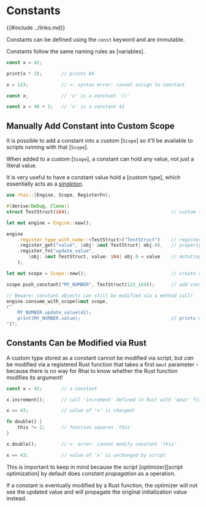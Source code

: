 Constants
=========

{{#include ../links.md}}

Constants can be defined using the `const` keyword and are immutable.

Constants follow the same naming rules as [variables].

```rust
const x = 42;

print(x * 2);       // prints 84

x = 123;            // <- syntax error: cannot assign to constant
```

```rust
const x;            // 'x' is a constant '()'

const x = 40 + 2;   // 'x' is a constant 42
```


Manually Add Constant into Custom Scope
--------------------------------------

It is possible to add a constant into a custom [`Scope`] so it'll be available to scripts
running with that [`Scope`].

When added to a custom [`Scope`], a constant can hold any value, not just a literal value.

It is very useful to have a constant value hold a [custom type], which essentially acts
as a [_singleton_](../patterns/singleton.md).

```rust
use rhai::{Engine, Scope, RegisterFn};

#[derive(Debug, Clone)]
struct TestStruct(i64);                                     // custom type

let mut engine = Engine::new();

engine
    .register_type_with_name::<TestStruct>("TestStruct")    // register custom type
    .register_get("value", |obj: &mut TestStruct| obj.0),   // property getter
    .register_fn("update_value",
        |obj: &mut TestStruct, value: i64| obj.0 = value    // mutating method
    );

let mut scope = Scope::new();                               // create custom scope

scope.push_constant("MY_NUMBER", TestStruct(123_i64));      // add constant variable

// Beware: constant objects can still be modified via a method call!
engine.consume_with_scope(&mut scope,
r"
    MY_NUMBER.update_value(42);
    print(MY_NUMBER.value);                                 // prints 42
")?;
```


Constants Can be Modified via Rust
---------------------------------

A custom type stored as a constant cannot be modified via script, but _can_ be modified via
a registered Rust function that takes a first `&mut` parameter - because there is no way for
Rhai to know whether the Rust function modifies its argument!

```rust
const x = 42;       // a constant

x.increment();      // call 'increment' defined in Rust with '&mut' first parameter

x == 43;            // value of 'x' is changed!

fn double() {
    this *= 2;      // function squares 'this'
}

x.double();         // <- error: cannot modify constant 'this'

x == 43;            // value of 'x' is unchanged by script
```

This is important to keep in mind because the script [optimizer][script optimization]
by default does _constant propagation_ as a operation.

If a constant is eventually modified by a Rust function, the optimizer will not see
the updated value and will propagate the original initialization value instead.
